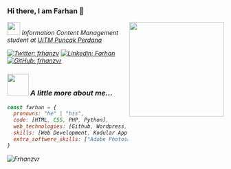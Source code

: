 ### Hi there, I am Farhan 👋
<img align='right' src="https://media.giphy.com/media/lq4OYg1yffhDdrnL39/giphy.gif" width="220">
<p><em><img src="https://media.giphy.com/media/WUlplcMpOCEmTGBtBW/giphy.gif" width="30"> Information Content Management student at <a href="https://uitm.edu.my/">UiTM Puncak Perdana</a></p>

[![Twitter: frhanzv](https://img.shields.io/twitter/follow/frhanzv?style=social)](https://twitter.com/frhanzv)
[![Linkedin: Farhan](https://img.shields.io/badge/-Farhan-blue?style=flat-square&logo=Linkedin&logoColor=white&link=https://www.linkedin.com/in/wan-ahmad-farhan-849029215/)](https://www.linkedin.com/in/wan-ahmad-farhan-849029215)
[![GitHub: frhanzvr](https://img.shields.io/github/followers/frhanzvr?label=follow&style=social)](https://github.com/frhanzvr)

### <img src="https://media.giphy.com/media/VgCDAzcKvsR6OM0uWg/giphy.gif" width="50"> A little more about me...  
```javascript
const farhan = {
  pronouns: "he" | "his",
  code: [HTML, CSS, PHP, Python],
  web_technologies: [Github, Wordpress, Wix],
  skills: [Web Development, Kodular App Development, Data Analyst],
  extra_softwere_skills: ["Adobe Photoshop", "Adobe Animate", "Adobe Indesign", "Microsoft Power Bi", "Microsoft Access", "Microsoft Office"]
}
```

<p><img align="center" src="https://github-readme-streak-stats.herokuapp.com/?user=frhanzvr&theme=tokyonight" alt="Frhanzvr" /></p>
